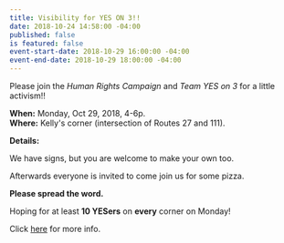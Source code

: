 ```yaml
---
title: Visibility for YES ON 3!!
date: 2018-10-24 14:58:00 -04:00
published: false
is featured: false
event-start-date: 2018-10-29 16:00:00 -04:00
event-end-date: 2018-10-29 18:00:00 -04:00
---
```


Please join the *Human Rights Campaign* and *Team YES on 3* for a little activism!!

**When:**   Monday, Oct 29, 2018, 4-6p.   
**Where:**  Kelly's corner (intersection of Routes 27 and 111).   

**Details:**   

We have signs, but you are welcome to make your own too.   

Afterwards everyone is invited to come join us for some pizza.   

**Please spread the word.** 

Hoping for at least **10 YESers** on **every** corner on Monday!  

Click [here](https://docs.google.com/document/d/100zueP3PNi5yRRbVzQL8DEkABSWdr6htqqBXDvg7KAU/) for more info.